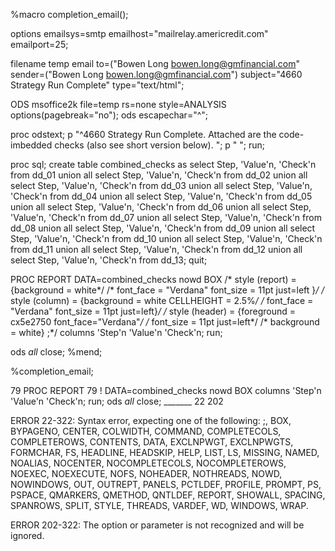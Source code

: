 %macro completion_email();

options emailsys=smtp emailhost="mailrelay.americredit.com" emailport=25;

filename temp email
    to=("Bowen Long <bowen.long@gmfinancial.com>"
    sender=("Bowen Long <bowen.long@gmfinancial.com>")
    subject="4660 Strategy Run Complete"
    type="text/html";

ODS msoffice2k file=temp rs=none style=ANALYSIS options(pagebreak="no");
ods escapechar="^";

proc odstext;
    p "^4660 Strategy Run Complete. 
      Attached are the code-imbedded checks (also see short version below). 
      ";
    p " ";
run;

proc sql;
    create table combined_checks as
        select Step, 'Value'n, 'Check'n from dd_01
        union all select Step, 'Value'n, 'Check'n from dd_02
        union all select Step, 'Value'n, 'Check'n from dd_03
        union all select Step, 'Value'n, 'Check'n from dd_04
        union all select Step, 'Value'n, 'Check'n from dd_05
        union all select Step, 'Value'n, 'Check'n from dd_06
        union all select Step, 'Value'n, 'Check'n from dd_07
        union all select Step, 'Value'n, 'Check'n from dd_08
        union all select Step, 'Value'n, 'Check'n from dd_09
        union all select Step, 'Value'n, 'Check'n from dd_10
        union all select Step, 'Value'n, 'Check'n from dd_11
        union all select Step, 'Value'n, 'Check'n from dd_12
        union all select Step, 'Value'n, 'Check'n from dd_13;
quit;

PROC REPORT DATA=combined_checks nowd BOX
/*    style (report) = {background = white*/
/*    font_face = "Verdana" font_size = 11pt just=left }*/
/*    style (column) = {background = white CELLHEIGHT = 2.5%*/
/*    font_face = "Verdana" font_size = 11pt just=left}*/
/*    style (header) = {foreground = cx5e2750 font_face="Verdana"*/
/*    font_size = 11pt just=left*/
/*    background = white} ;*/
    columns 'Step'n 'Value'n 'Check'n;
run;

ods _all_ close;
%mend;

%completion_email;

79                                                                                                   PROC REPORT
79       ! DATA=combined_checks nowd BOX            columns 'Step'n 'Value'n 'Check'n; run;  ods _all_ close;
                                                    _______
                                                    22
                                                    202

ERROR 22-322: Syntax error, expecting one of the following: ;, BOX, BYPAGENO, CENTER, COLWIDTH, COMMAND, COMPLETECOLS, 
              COMPLETEROWS, CONTENTS, DATA, EXCLNPWGT, EXCLNPWGTS, FORMCHAR, FS, HEADLINE, HEADSKIP, HELP, LIST, LS, MISSING, 
              NAMED, NOALIAS, NOCENTER, NOCOMPLETECOLS, NOCOMPLETEROWS, NOEXEC, NOEXECUTE, NOFS, NOHEADER, NOTHREADS, NOWD, 
              NOWINDOWS, OUT, OUTREPT, PANELS, PCTLDEF, PROFILE, PROMPT, PS, PSPACE, QMARKERS, QMETHOD, QNTLDEF, REPORT, SHOWALL, 
              SPACING, SPANROWS, SPLIT, STYLE, THREADS, VARDEF, WD, WINDOWS, WRAP.  

ERROR 202-322: The option or parameter is not recognized and will be ignored.
